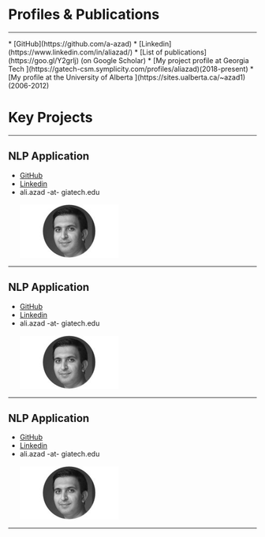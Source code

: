 # Profiles & Publications
  <hr style="height:1px;border:none;color:#333;background-color:#333;" />
  * [GitHub](https://github.com/a-azad)
  * [Linkedin](https://www.linkedin.com/in/aliazad/)
  * [List of publications](https://goo.gl/Y2grlj) (on Google Scholar)
  * [My project profile at Georgia Tech ](https://gatech-csm.symplicity.com/profiles/aliazad)(2018-present)
  * [My profile at the University of Alberta ](https://sites.ualberta.ca/~azad1)(2006-2012)

# Key Projects
  <hr style="height:1px;border:none;color:#333;background-color:#333;" />

## NLP Application
* [GitHub]()
* [Linkedin]()
* ali.azad -at- giatech.edu
<br><br>
![](/imgs/aliazad.jpg)

<hr size="30">

## NLP Application
  * [GitHub]()
  * [Linkedin]()
  * ali.azad -at- giatech.edu
  <br><br>
  ![](/imgs/aliazad.jpg)

<hr size="30">

## NLP Application
  * [GitHub]()
  * [Linkedin]()
  * ali.azad -at- giatech.edu
  <br><br>
  ![](/imgs/aliazad.jpg)

<hr size="30">
